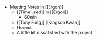 - Meeting Notes in [[Ergon]]
    - [[Time used]] in [[Ergon]]
        - 60min
    - [[Tony Fung]] [[Kingson Kwan]]
    - Honest
    - A little bit dissatisfied with the project
